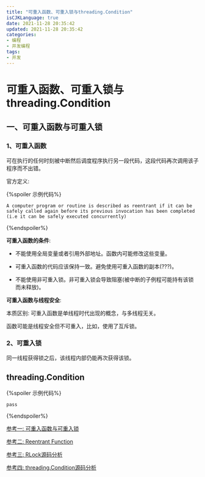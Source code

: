 ```yaml
---
title: "可重入函数、可重入锁与threading.Condition"
isCJKLanguage: true
date: 2021-11-28 20:35:42
updated: 2021-11-28 20:35:42
categories: 
- 编程
- 并发编程
tags: 
- 并发
---
```


# 可重入函数、可重入锁与threading.Condition

## 一、可重入函数与可重入锁

### 1、可重入函数

可在执行的任何时刻被中断然后调度程序执行另一段代码，这段代码再次调用该子程序而不出错。

官方定义:

{%spoiler 示例代码%}
```
A computer program or routine is described as reentrant if it can be safely called again before its previous invocation has been completed (i.e it can be safely executed concurrently)
```
{%endspoiler%}

**可重入函数的条件**:

* 不能使用全局变量或者引用外部地址。函数内可能修改这些变量。
* 可重入函数的代码应该保持一致。避免使用可重入函数的副本(???)。

* 不能使用非可重入锁。非可重入锁会导致阻塞(被中断的子例程可能持有该锁而未释放)。

  

**可重入函数与线程安全**:

本质区别: 可重入函数是单线程时代出现的概念，与多线程无关。

函数可能是线程安全但不可重入，比如，使用了互斥锁。



### 2、可重入锁

同一线程获得锁之后，该线程内部仍能再次获得该锁。



## threading.Condition

{%spoiler 示例代码%}
```
pass
```
{%endspoiler%}



[参考一: 可重入函数与可重入锁](https://segmentfault.com/a/1190000022571212)

[参考二: Reentrant Function](https://www.geeksforgeeks.org/reentrant-function/)

[参考三: RLock源码分析](https://reishin.me/python-source-code-parse-with-rlock/)

[参考四: threading.Condition源码分析](http://timd.cn/python/threading/condition/)